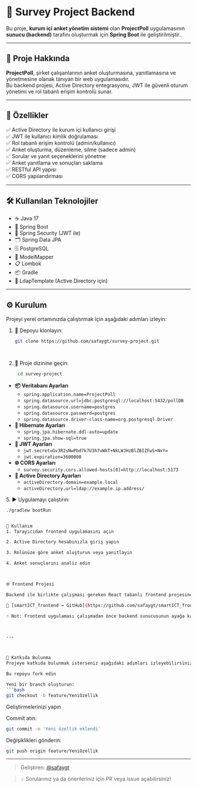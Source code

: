 # 🚀 Survey Project Backend

Bu proje, **kurum içi anket yönetim sistemi** olan **ProjectPoll** uygulamasının **sunucu (backend)** tarafını oluşturmak için **Spring Boot** ile geliştirilmiştir.

---

## 📌 Proje Hakkında

**ProjectPoll**, şirket çalışanlarının anket oluşturmasına, yanıtlamasına ve yönetmesine olanak tanıyan bir web uygulamasıdır.  
Bu backend projesi, Active Directory entegrasyonu, JWT ile güvenli oturum yönetimi ve rol tabanlı erişim kontrolü sunar.

---

## 🎯 Özellikler

✅ Active Directory ile kurum içi kullanıcı girişi  
✅ JWT ile kullanıcı kimlik doğrulaması  
✅ Rol tabanlı erişim kontrolü (admin/kullanıcı)  
✅ Anket oluşturma, düzenleme, silme (sadece admin)  
✅ Sorular ve yanıt seçeneklerini yönetme  
✅ Anket yanıtlama ve sonuçları saklama  
✅ RESTful API yapısı  
✅ CORS yapılandırması

---

## 🛠️ Kullanılan Teknolojiler

- ☕ Java 17  
- 🌱 Spring Boot  
- 🔐 Spring Security (JWT ile)  
- 🗂 Spring Data JPA  
- 🗄️ PostgreSQL  
- 🧠 ModelMapper  
- 📋 Lombok  
- 📦 Gradle  
- 🧩 LdapTemplate (Active Directory için)

---

## ⚙️ Kurulum

Projeyi yerel ortamınızda çalıştırmak için aşağıdaki adımları izleyin:

1. 🔽 Depoyu klonlayın:

   ```bash
   git clone https://github.com/safaygt/survey-project.git

  
2. 📁 Proje dizinine geçin:

   ```bash
    cd survey-project


<ul>
  <li>
    <strong>📦 Veritabanı Ayarları</strong>
    <ul>
      <li><code>spring.application.name=ProjectPoll</code></li>
      <li><code>spring.datasource.url=jdbc:postgresql://localhost:5432/pollDB</code></li>
      <li><code>spring.datasource.username=postgres</code></li>
      <li><code>spring.datasource.password=postgres</code></li>
      <li><code>spring.datasource.driver-class-name=org.postgresql.Driver</code></li>
    </ul>
  </li>
  <li>
    <strong>🔄 Hibernate Ayarları</strong>
    <ul>
      <li><code>spring.jpa.hibernate.ddl-auto=update</code></li>
      <li><code>spring.jpa.show-sql=true</code></li>
    </ul>
  </li>
  <li>
    <strong>🔐 JWT Ayarları</strong>
    <ul>
      <li><code>jwt.secret=Gv3R2sNwPbd7k7U3h7vWkT+NkLWJHzBlZBIZFwS+NxY=</code></li>
      <li><code>jwt.expiration=3600000</code></li>
    </ul>
  </li>
  <li>
    <strong>🌐 CORS Ayarları</strong>
    <ul>
      <li><code>survey.security.cors.allowed-hosts[0]=http://localhost:5173</code></li>
    </ul>
  </li>
  <li>
    <strong>🧩 Active Directory Ayarları</strong>
    <ul>
      <li><code>activeDirectory.domain=example.local</code></li>
      <li><code>activeDirectory.url=ldap://example.ip.address/</code></li>
    </ul>
  </li>
</ul>
5. ▶️ Uygulamayı çalıştırın:

   ```bash
   ./gradlew bootRun

   
🧪 Kullanım
1. Tarayıcıdan frontend uygulamasını açın

2. Active Directory hesabınızla giriş yapın

3. Rolünüze göre anket oluşturun veya yanıtlayın

4. Anket sonuçlarını analiz edin



🌐 Frontend Projesi

Backend ile birlikte çalışması gereken React tabanlı frontend projesine aşağıdaki bağlantıdan ulaşabilirsiniz:

📎 [smartICT_frontend → GitHub](https://github.com/safaygt/smartICT_frontend.git)

☝️ Not: Frontend uygulaması çalışmadan önce backend sunucusunun ayağa kaldırılmış olması gereklidir. Aksi takdirde API bağlantıları başarısız olacaktır.



---



🤝 Katkıda Bulunma
Projeye katkıda bulunmak isterseniz aşağıdaki adımları izleyebilirsiniz:

Bu repoyu fork edin

Yeni bir branch oluşturun:
   ```bash
  git checkout -b feature/YeniOzellik
  ```

Geliştirmelerinizi yapın

Commit atın:
   ```bash
  git commit -m 'Yeni özellik eklendi'
   ```
Değişiklikleri gönderin:
   ```bash
  git push origin feature/YeniOzellik
  ```


---


> Geliştiren: [@safaygt](https://github.com/safaygt)  

> 💡 Sorularınız ya da önerileriniz için PR veya issue açabilirsiniz!


